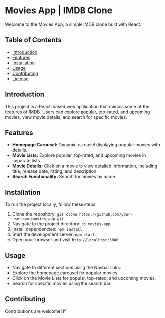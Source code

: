 # Movies App | IMDB Clone

Welcome to the Movies App, a simple IMDB clone built with React.

## Table of Contents

- [Introduction](#introduction)
- [Features](#features)
- [Installation](#installation)
- [Usage](#usage)
- [Contributing](#contributing)
- [License](#license)

## Introduction

This project is a React-based web application that mimics some of the features of IMDB. Users can explore popular, top-rated, and upcoming movies, view movie details, and search for specific movies.

## Features

- **Homepage Carousel:** Dynamic carousel displaying popular movies with details.
- **Movie Lists:** Explore popular, top-rated, and upcoming movies in separate lists.
- **Movie Details:** Click on a movie to view detailed information, including title, release date, rating, and description.
- **Search Functionality:** Search for movies by name.

## Installation

To run the project locally, follow these steps:

1. Clone the repository: `git clone https://github.com/your-username/movies-app.git`
2. Navigate to the project directory: `cd movies-app`
3. Install dependencies: `npm install`
4. Start the development server: `npm start`
5. Open your browser and visit `http://localhost:3000`

## Usage

- Navigate to different sections using the Navbar links.
- Explore the homepage carousel for popular movies.
- Click on the Movie Lists for popular, top-rated, and upcoming movies.
- Search for specific movies using the search bar.

## Contributing

Contributions are welcome! If
